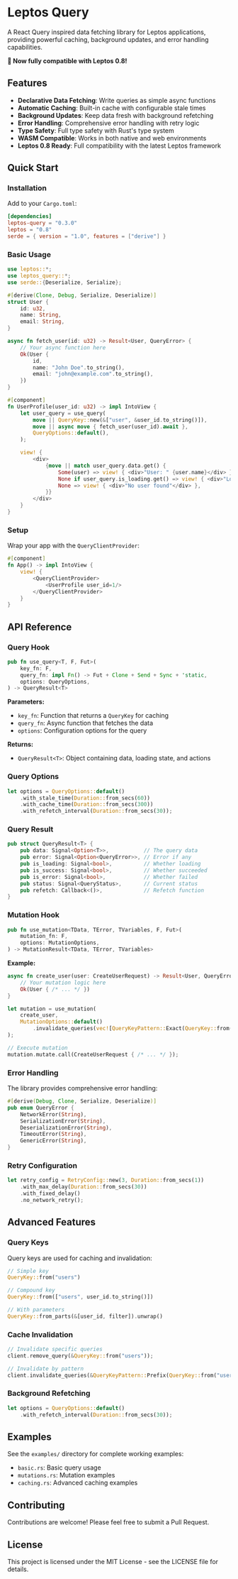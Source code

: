 # Leptos Query

A React Query inspired data fetching library for Leptos applications, providing powerful caching, background updates, and error handling capabilities.

**🚀 Now fully compatible with Leptos 0.8!**

## Features

- **Declarative Data Fetching**: Write queries as simple async functions
- **Automatic Caching**: Built-in cache with configurable stale times
- **Background Updates**: Keep data fresh with background refetching
- **Error Handling**: Comprehensive error handling with retry logic
- **Type Safety**: Full type safety with Rust's type system
- **WASM Compatible**: Works in both native and web environments
- **Leptos 0.8 Ready**: Full compatibility with the latest Leptos framework

## Quick Start

### Installation

Add to your `Cargo.toml`:

```toml
[dependencies]
leptos-query = "0.3.0"
leptos = "0.8"
serde = { version = "1.0", features = ["derive"] }
```

### Basic Usage

```rust
use leptos::*;
use leptos_query::*;
use serde::{Deserialize, Serialize};

#[derive(Clone, Debug, Serialize, Deserialize)]
struct User {
    id: u32,
    name: String,
    email: String,
}

async fn fetch_user(id: u32) -> Result<User, QueryError> {
    // Your async function here
    Ok(User {
        id,
        name: "John Doe".to_string(),
        email: "john@example.com".to_string(),
    })
}

#[component]
fn UserProfile(user_id: u32) -> impl IntoView {
    let user_query = use_query(
        move || QueryKey::new(&["user", &user_id.to_string()]),
        move || async move { fetch_user(user_id).await },
        QueryOptions::default(),
    );

    view! {
        <div>
            {move || match user_query.data.get() {
                Some(user) => view! { <div>"User: " {user.name}</div> },
                None if user_query.is_loading.get() => view! { <div>"Loading..."</div> },
                None => view! { <div>"No user found"</div> },
            }}
        </div>
    }
}
```

### Setup

Wrap your app with the `QueryClientProvider`:

```rust
#[component]
fn App() -> impl IntoView {
    view! {
        <QueryClientProvider>
            <UserProfile user_id=1/>
        </QueryClientProvider>
    }
}
```

## API Reference

### Query Hook

```rust
pub fn use_query<T, F, Fut>(
    key_fn: F,
    query_fn: impl Fn() -> Fut + Clone + Send + Sync + 'static,
    options: QueryOptions,
) -> QueryResult<T>
```

**Parameters:**
- `key_fn`: Function that returns a `QueryKey` for caching
- `query_fn`: Async function that fetches the data
- `options`: Configuration options for the query

**Returns:**
- `QueryResult<T>`: Object containing data, loading state, and actions

### Query Options

```rust
let options = QueryOptions::default()
    .with_stale_time(Duration::from_secs(60))
    .with_cache_time(Duration::from_secs(300))
    .with_refetch_interval(Duration::from_secs(30));
```

### Query Result

```rust
pub struct QueryResult<T> {
    pub data: Signal<Option<T>>,           // The query data
    pub error: Signal<Option<QueryError>>, // Error if any
    pub is_loading: Signal<bool>,          // Whether loading
    pub is_success: Signal<bool>,          // Whether succeeded
    pub is_error: Signal<bool>,            // Whether failed
    pub status: Signal<QueryStatus>,       // Current status
    pub refetch: Callback<()>,             // Refetch function
}
```

### Mutation Hook

```rust
pub fn use_mutation<TData, TError, TVariables, F, Fut>(
    mutation_fn: F,
    options: MutationOptions,
) -> MutationResult<TData, TError, TVariables>
```

**Example:**

```rust
async fn create_user(user: CreateUserRequest) -> Result<User, QueryError> {
    // Your mutation logic here
    Ok(User { /* ... */ })
}

let mutation = use_mutation(
    create_user,
    MutationOptions::default()
        .invalidate_queries(vec![QueryKeyPattern::Exact(QueryKey::from("users"))]),
);

// Execute mutation
mutation.mutate.call(CreateUserRequest { /* ... */ });
```

### Error Handling

The library provides comprehensive error handling:

```rust
#[derive(Debug, Clone, Serialize, Deserialize)]
pub enum QueryError {
    NetworkError(String),
    SerializationError(String),
    DeserializationError(String),
    TimeoutError(String),
    GenericError(String),
}
```

### Retry Configuration

```rust
let retry_config = RetryConfig::new(3, Duration::from_secs(1))
    .with_max_delay(Duration::from_secs(30))
    .with_fixed_delay()
    .no_network_retry();
```

## Advanced Features

### Query Keys

Query keys are used for caching and invalidation:

```rust
// Simple key
QueryKey::from("users")

// Compound key
QueryKey::from(["users", user_id.to_string()])

// With parameters
QueryKey::from_parts(&[user_id, filter]).unwrap()
```

### Cache Invalidation

```rust
// Invalidate specific queries
client.remove_query(&QueryKey::from("users"));

// Invalidate by pattern
client.invalidate_queries(&QueryKeyPattern::Prefix(QueryKey::from("users")));
```

### Background Refetching

```rust
let options = QueryOptions::default()
    .with_refetch_interval(Duration::from_secs(30));
```

## Examples

See the `examples/` directory for complete working examples:

- `basic.rs`: Basic query usage
- `mutations.rs`: Mutation examples
- `caching.rs`: Advanced caching examples

## Contributing

Contributions are welcome! Please feel free to submit a Pull Request.

## License

This project is licensed under the MIT License - see the LICENSE file for details.